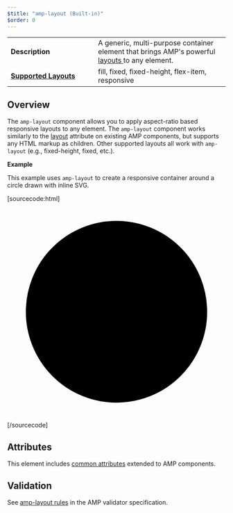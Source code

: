 ```yaml
---
$title: "amp-layout (Built-in)"
$order: 0
---
```


<!---
Copyright 2016 The AMP HTML Authors. All Rights Reserved.

Licensed under the Apache License, Version 2.0 (the "License");
you may not use this file except in compliance with the License.
You may obtain a copy of the License at

      http://www.apache.org/licenses/LICENSE-2.0

Unless required by applicable law or agreed to in writing, software
distributed under the License is distributed on an "AS-IS" BASIS,
WITHOUT WARRANTIES OR CONDITIONS OF ANY KIND, either express or implied.
See the License for the specific language governing permissions and
limitations under the License.
-->



<table>
  <tr>
    <td width="40%"><strong>Description</strong></td>
    <td>A generic, multi-purpose container element that brings AMP's powerful <a href="https://www.ampproject.org/docs/guides/responsive/control_layout#the-layout-attribute">layouts </a> to any element.</td>
  </tr>
  <tr>
    <td class="col-fourty"><strong><a href="https://www.ampproject.org/docs/guides/responsive/control_layout.html">Supported Layouts</a></strong></td>
    <td>fill, fixed, fixed-height, flex-item, responsive</td>
  </tr>
</table>

## Overview

The `amp-layout` component allows you to apply aspect-ratio based responsive layouts to any element. The `amp-layout` component works similarly to the [layout](https://www.ampproject.org/docs/guides/responsive/control_layout#the-layout-attribute) attribute on existing AMP components, but supports any HTML markup as children. Other supported layouts all work with `amp-layout` (e.g., fixed-height, fixed, etc.).

**Example**

This example uses `amp-layout` to create a responsive container around a circle drawn with inline SVG.

[sourcecode:html]
<amp-layout layout="responsive" width="1" height="1">
  <svg viewBox="0 0 100 100">
    <circle cx="50%" cy="50%" r="40%" stroke="black" stroke-width="3" />
    Sorry, your browser does not support inline SVG.
  </svg>
</amp-layout>
[/sourcecode]
## Attributes

This element includes [common attributes](https://www.ampproject.org/docs/reference/common_attributes) extended to AMP components.

## Validation

See [amp-layout rules](https://github.com/ampproject/amphtml/blob/master/validator/validator-main.protoascii) in the AMP validator specification.
